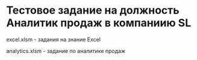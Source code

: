 # Тестовое задание на должность Аналитик продаж в компаниию SL
excel.xlsm - задания на знание Excel

analytics.xlsm - задание по аналитике продаж